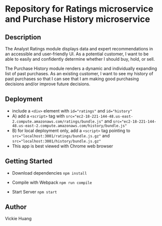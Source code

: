 # Repository for Ratings microservice and Purchase History microservice

## Description
The Analyst Ratings module displays data and expert recommendations in an accessible and user-friendly UI. As a potential customer, I want to be able to easily and confidently determine whether I should buy, hold, or sell.

The Purchase History module renders a dynamic and individually expanding list of past purchases. As an existing customer, I want to see my history of past purchases so that I can see that I am making good purchasing decisions and/or improve future decisions. 

## Deployment

* include a `<div>` element with `id="ratings"` and `id="history"`
* A) add a `<script>` tag with `src="ec2-18-221-144-48.us-east-2.compute.amazonaws.com/ratings/bundle.js"` and `src="ec2-18-221-144-48.us-east-2.compute.amazonaws.com/history/bundle.js"`
* B) for local deployment only, add a `<script>` tag pointing to `src="localhost:3001/ratings/bundle.js.gz"` and `src="localhost:3001/history/bundle.js.gz"`
* This app is best viewed with Chrome web browser

## Getting Started

* Download dependencies
`npm install`

* Compile with Webpack
`npm run compile`

* Start Server
`npm start`

## Author

Vickie Huang
